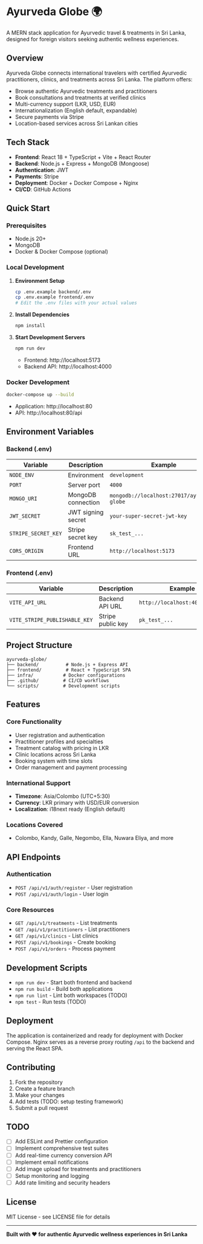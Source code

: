 # Ayurveda Globe 🌍

A MERN stack application for Ayurvedic travel & treatments in Sri Lanka, designed for foreign visitors seeking authentic wellness experiences.

## Overview

Ayurveda Globe connects international travelers with certified Ayurvedic practitioners, clinics, and treatments across Sri Lanka. The platform offers:

- Browse authentic Ayurvedic treatments and practitioners
- Book consultations and treatments at verified clinics
- Multi-currency support (LKR, USD, EUR)
- Internationalization (English default, expandable)
- Secure payments via Stripe
- Location-based services across Sri Lankan cities

## Tech Stack

- **Frontend**: React 18 + TypeScript + Vite + React Router
- **Backend**: Node.js + Express + MongoDB (Mongoose)
- **Authentication**: JWT
- **Payments**: Stripe
- **Deployment**: Docker + Docker Compose + Nginx
- **CI/CD**: GitHub Actions

## Quick Start

### Prerequisites
- Node.js 20+
- MongoDB
- Docker & Docker Compose (optional)

### Local Development

1. **Environment Setup**
   ```bash
   cp .env.example backend/.env
   cp .env.example frontend/.env
   # Edit the .env files with your actual values
   ```

2. **Install Dependencies**
   ```bash
   npm install
   ```

3. **Start Development Servers**
   ```bash
   npm run dev
   ```
   - Frontend: http://localhost:5173
   - Backend API: http://localhost:4000

### Docker Development

```bash
docker-compose up --build
```
- Application: http://localhost:80
- API: http://localhost:80/api

## Environment Variables

### Backend (.env)
| Variable | Description | Example |
|----------|-------------|---------|
| `NODE_ENV` | Environment | `development` |
| `PORT` | Server port | `4000` |
| `MONGO_URI` | MongoDB connection | `mongodb://localhost:27017/ayurveda-globe` |
| `JWT_SECRET` | JWT signing secret | `your-super-secret-jwt-key` |
| `STRIPE_SECRET_KEY` | Stripe secret key | `sk_test_...` |
| `CORS_ORIGIN` | Frontend URL | `http://localhost:5173` |

### Frontend (.env)
| Variable | Description | Example |
|----------|-------------|---------|
| `VITE_API_URL` | Backend API URL | `http://localhost:4000/api/v1` |
| `VITE_STRIPE_PUBLISHABLE_KEY` | Stripe public key | `pk_test_...` |

## Project Structure

```
ayurveda-globe/
├── backend/          # Node.js + Express API
├── frontend/         # React + TypeScript SPA
├── infra/           # Docker configurations
├── .github/         # CI/CD workflows
└── scripts/         # Development scripts
```

## Features

### Core Functionality
- User registration and authentication
- Practitioner profiles and specialties
- Treatment catalog with pricing in LKR
- Clinic locations across Sri Lanka
- Booking system with time slots
- Order management and payment processing

### International Support
- **Timezone**: Asia/Colombo (UTC+5:30)
- **Currency**: LKR primary with USD/EUR conversion
- **Localization**: i18next ready (English default)

### Locations Covered
- Colombo, Kandy, Galle, Negombo, Ella, Nuwara Eliya, and more

## API Endpoints

### Authentication
- `POST /api/v1/auth/register` - User registration
- `POST /api/v1/auth/login` - User login

### Core Resources
- `GET /api/v1/treatments` - List treatments
- `GET /api/v1/practitioners` - List practitioners
- `GET /api/v1/clinics` - List clinics
- `POST /api/v1/bookings` - Create booking
- `POST /api/v1/orders` - Process payment

## Development Scripts

- `npm run dev` - Start both frontend and backend
- `npm run build` - Build both applications
- `npm run lint` - Lint both workspaces (TODO)
- `npm test` - Run tests (TODO)

## Deployment

The application is containerized and ready for deployment with Docker Compose. Nginx serves as a reverse proxy routing `/api` to the backend and serving the React SPA.

## Contributing

1. Fork the repository
2. Create a feature branch
3. Make your changes
4. Add tests (TODO: setup testing framework)
5. Submit a pull request

## TODO

- [ ] Add ESLint and Prettier configuration
- [ ] Implement comprehensive test suites
- [ ] Add real-time currency conversion API
- [ ] Implement email notifications
- [ ] Add image upload for treatments and practitioners
- [ ] Setup monitoring and logging
- [ ] Add rate limiting and security headers

## License

MIT License - see LICENSE file for details

---

**Built with ❤️ for authentic Ayurvedic wellness experiences in Sri Lanka**
